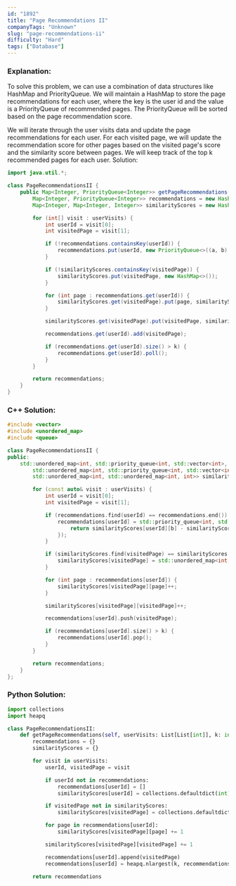 ```yaml
---
id: "1892"
title: "Page Recommendations II"
companyTags: "Unknown"
slug: "page-recommendations-ii"
difficulty: "Hard"
tags: ["Database"]
---
```


### Explanation:
To solve this problem, we can use a combination of data structures like HashMap and PriorityQueue. We will maintain a HashMap to store the page recommendations for each user, where the key is the user id and the value is a PriorityQueue of recommended pages. The PriorityQueue will be sorted based on the page recommendation score.

We will iterate through the user visits data and update the page recommendations for each user. For each visited page, we will update the recommendation score for other pages based on the visited page's score and the similarity score between pages. We will keep track of the top k recommended pages for each user.
 Solution:
```java
import java.util.*;

class PageRecommendationsII {
    public Map<Integer, PriorityQueue<Integer>> getPageRecommendations(int[][] userVisits, int k) {
        Map<Integer, PriorityQueue<Integer>> recommendations = new HashMap<>();
        Map<Integer, Map<Integer, Integer>> similarityScores = new HashMap<>();

        for (int[] visit : userVisits) {
            int userId = visit[0];
            int visitedPage = visit[1];

            if (!recommendations.containsKey(userId)) {
                recommendations.put(userId, new PriorityQueue<>((a, b) -> similarityScores.get(userId).get(b) - similarityScores.get(userId).get(a)));
            }

            if (!similarityScores.containsKey(visitedPage)) {
                similarityScores.put(visitedPage, new HashMap<>());
            }

            for (int page : recommendations.get(userId)) {
                similarityScores.get(visitedPage).put(page, similarityScores.get(visitedPage).getOrDefault(page, 0) + 1);
            }

            similarityScores.get(visitedPage).put(visitedPage, similarityScores.get(visitedPage).getOrDefault(visitedPage, 0) + 1);

            recommendations.get(userId).add(visitedPage);

            if (recommendations.get(userId).size() > k) {
                recommendations.get(userId).poll();
            }
        }

        return recommendations;
    }
}
```

### C++ Solution:
```cpp
#include <vector>
#include <unordered_map>
#include <queue>

class PageRecommendationsII {
public:
    std::unordered_map<int, std::priority_queue<int, std::vector<int>, std::function<bool(int, int)>>> getPageRecommendations(std::vector<std::vector<int>>& userVisits, int k) {
        std::unordered_map<int, std::priority_queue<int, std::vector<int>, std::function<bool(int, int)>>> recommendations;
        std::unordered_map<int, std::unordered_map<int, int>> similarityScores;

        for (const auto& visit : userVisits) {
            int userId = visit[0];
            int visitedPage = visit[1];

            if (recommendations.find(userId) == recommendations.end()) {
                recommendations[userId] = std::priority_queue<int, std::vector<int>, std::function<bool(int, int)>>([&](int a, int b) {
                    return similarityScores[userId][b] - similarityScores[userId][a];
                });
            }

            if (similarityScores.find(visitedPage) == similarityScores.end()) {
                similarityScores[visitedPage] = std::unordered_map<int, int>();
            }

            for (int page : recommendations[userId]) {
                similarityScores[visitedPage][page]++;
            }

            similarityScores[visitedPage][visitedPage]++;

            recommendations[userId].push(visitedPage);

            if (recommendations[userId].size() > k) {
                recommendations[userId].pop();
            }
        }

        return recommendations;
    }
};
```

### Python Solution:
```python
import collections
import heapq

class PageRecommendationsII:
    def getPageRecommendations(self, userVisits: List[List[int]], k: int) -> Dict[int, List[int]]:
        recommendations = {}
        similarityScores = {}

        for visit in userVisits:
            userId, visitedPage = visit

            if userId not in recommendations:
                recommendations[userId] = []
                similarityScores[userId] = collections.defaultdict(int)

            if visitedPage not in similarityScores:
                similarityScores[visitedPage] = collections.defaultdict(int)

            for page in recommendations[userId]:
                similarityScores[visitedPage][page] += 1

            similarityScores[visitedPage][visitedPage] += 1

            recommendations[userId].append(visitedPage)
            recommendations[userId] = heapq.nlargest(k, recommendations[userId], key=lambda x: similarityScores[userId][x])

        return recommendations
```
